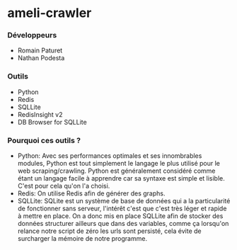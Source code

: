 # ameli-crawler

### Développeurs
- Romain Paturet
- Nathan Podesta

### Outils
- Python
- Redis
- SQLLite
- RedisInsight v2
- DB Browser for SQLLite

### Pourquoi ces outils ?
- Python: Avec ses performances optimales et ses innombrables modules, Python est tout simplement le langage le plus utilisé pour le web scraping/crawling. Python est généralement considéré comme étant un langage facile à apprendre car sa syntaxe est simple et lisible. C'est pour cela qu'on l'a choisi.
- Redis: On utilise Redis afin de générer des graphs.
- SQLLite: SQLite est un système de base de données qui a la particularité de fonctionner sans serveur, l'intérêt c'est que c'est très léger et rapide à mettre en place. On a donc mis en place SQLLite afin de stocker des données structurer ailleurs que dans des variables, comme ça lorsqu'on relance notre script de zéro les urls sont persisté, cela évite de surcharger la mémoire de notre programme.
